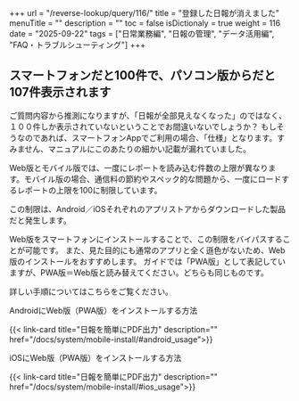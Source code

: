 +++
url = "/reverse-lookup/query/116/"
title = "登録した日報が消えました"
menuTitle = ""
description = ""
toc = false
isDictionaly = true
weight = 116
date = "2025-09-22"
tags = ["日常業務編", "日報の管理", "データ活用編", "FAQ・トラブルシューティング"]
+++

## スマートフォンだと100件で、パソコン版からだと107件表示されます

ご質問内容から推測になりますが、「日報が全部見えなくなった」のではなく、１００件しか表示されていないということでお間違いないでしょうか？
もしそうなのであれば、スマートフォンAppでご利用の場合、「仕様」となります。すみません、マニュアルにこのあたりの細かい記載が漏れていました。

Web版とモバイル版では、一度にレポートを読み込む件数の上限が異なります。モバイル版の場合、通信料の節約やスペック的な問題から、一度にロードするレポートの上限を100に制限しています。

この制限は、Android／iOSそれぞれのアプリストアからダウンロードした製品だと発生します。

Web版をスマートフォンにインストールすることで、この制限をバイパスすることが可能です。
また、見た目的にも通常のアプリと全く遜色がないため、Web版のインストールをおすすめします。
ガイドでは「PWA版」として表記していますが、PWA版＝Web版と読み替えてください。どちらも同じものです。

詳しい手順についてはこちらをご覧ください。

AndroidにWeb版（PWA版）をインストールする方法

{{< link-card title="日報を簡単にPDF出力"  description="" href="/docs/system/mobile-install/#android_usage">}}

iOSにWeb版（PWA版）をインストールする方法

{{< link-card title="日報を簡単にPDF出力"  description="" href="/docs/system/mobile-install/#ios_usage">}}
